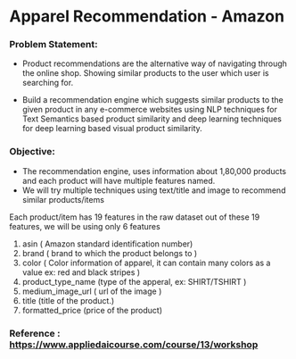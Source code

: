 # Apparel Recommendation - Amazon

### Problem Statement:

-  Product recommendations are the alternative way of navigating through the online shop. Showing similar products to the user which user is searching for.

-  Build a recommendation engine which suggests similar products to the given product  in any e-commerce websites using NLP techniques for Text Semantics based product similarity and deep learning techniques for deep learning based visual product similarity.


### Objective: 
- The recommendation engine, uses information about 1,80,000 products and each product will have multiple features named.
- We will try multiple techniques using text/title and image to recommend similar products/items


Each product/item has 19 features in the raw dataset out of these 19 features, we will be using only 6 features 

1. asin  ( Amazon standard identification number)
2. brand ( brand to which the product belongs to )
3. color ( Color information of apparel, it can contain many colors as   a value ex: red and black stripes ) 
4. product_type_name (type of the apperal, ex: SHIRT/TSHIRT )
5. medium_image_url  ( url of the image )
6. title (title of the product.)
7. formatted_price (price of the product)

### Reference : https://www.appliedaicourse.com/course/13/workshop
